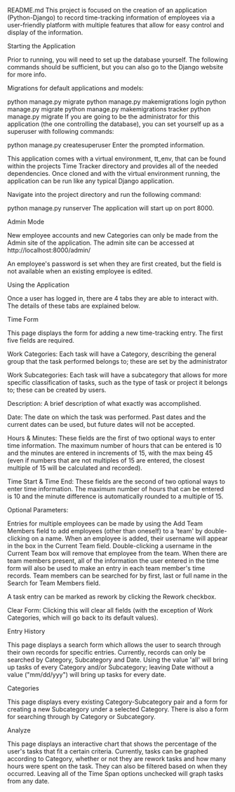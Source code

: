 README.md
This project is focused on the creation of an application (Python-Django) to record time-tracking information of employees via a user-friendly platform with multiple features that allow for easy control and display of the information.

Starting the Application

Prior to running, you will need to set up the database yourself. The following commands should be sufficient, but you can also go to the Django website for more info.

Migrations for default applications and models:

python manage.py migrate
python manage.py makemigrations login
python manage.py migrate
python manage.py makemigrations tracker
python manage.py migrate
If you are going to be the administrator for this application (the one controlling the database), you can set yourself up as a superuser with following commands:

python manage.py createsuperuser
Enter the prompted information.

This application comes with a virtual environment, tt_env, that can be found within the projects Time Tracker directory and provides all of the needed dependencies. Once cloned and with the virtual environment running, the application can be run like any typical Django application.

Navigate into the project directory and run the following command:

python manage.py runserver
The application will start up on port 8000.

Admin Mode

New employee accounts and new Categories can only be made from the Admin site of the application. The admin site can be accessed at http://localhost:8000/admin/

An employee's password is set when they are first created, but the field is not available when an existing employee is edited.

Using the Application

Once a user has logged in, there are 4 tabs they are able to interact with. The details of these tabs are explained below.

Time Form

This page displays the form for adding a new time-tracking entry. The first five fields are required.

Work Categories: Each task will have a Category, describing the general group that the task performed belongs to; these are set by the administrator

Work Subcategories: Each task will have a subcategory that allows for more specific classification of tasks, such as the type of task or project it belongs to; these can be created by users.

Description: A brief description of what exactly was accomplished.

Date: The date on which the task was performed. Past dates and the current dates can be used, but future dates will not be accepted.

Hours & Minutes: These fields are the first of two optional ways to enter time information. The maximum number of hours that can be entered is 10 and the minutes are entered in increments of 15, with the max being 45 (even if numbers that are not multiples of 15 are entered, the closest multiple of 15 will be calculated and recorded).

Time Start & Time End: These fields are the second of two optional ways to enter time information. The maximum number of hours that can be entered is 10 and the minute difference is automatically rounded to a multiple of 15.

Optional Parameters:

Entries for multiple employees can be made by using the Add Team Members field to add employees (other than oneself) to a 'team' by double-clicking on a name. When an employee is added, their username will appear in the box in the Current Team field. Double-clicking a username in the Current Team box will remove that employee from the team. When there are team members present, all of the information the user entered in the time form will also be used to make an entry in each team member's time records. Team members can be searched for by first, last or full name in the Search for Team Members field.

A task entry can be marked as rework by clicking the Rework checkbox.

Clear Form: Clicking this will clear all fields (with the exception of Work Categories, which will go back to its default values).

Entry History

This page displays a search form which allows the user to search through their own records for specific entries. Currently, records can only be searched by Category, Subcategory and Date. Using the value 'all' will bring up tasks of every Category and/or Subcategory; leaving Date without a value ("mm/dd/yyy") will bring up tasks for every date.

Categories

This page displays every existing Category-Subcategory pair and a form for creating a new Subcategory under a selected Category. There is also a form for searching through by Category or Subcategory.

Analyze

This page displays an interactive chart that shows the percentage of the user's tasks that fit a certain criteria. Currently, tasks can be graphed according to Category, whether or not they are rework tasks and how many hours were spent on the task. They can also be filtered based on when they occurred. Leaving all of the Time Span options unchecked will graph tasks from any date.
